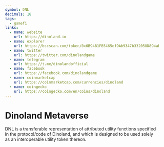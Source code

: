 ```yaml
---
symbol: DNL
decimals: 18
tags:
  - gamefi
links:
  - name: website
    url: https://dinoland.io
  - name: explorer
    url: https://bscscan.com/token/0x6B9481FB5465ef9Ab9347b332058D894aB09B2f6
  - name: twitter
    url: https://twitter.com/dinolandgame
  - name: telegram
    url: https://t.me/dinolandofficial
  - name: facebook
    url: https://facebook.com/dinolandgame
  - name: coinmarketcap
    url: https://coinmarketcap.com/currencies/dinoland
  - name: coingecko
    url: https://coingecko.com/en/coins/dinoland
---
```


# Dinoland Metaverse

DNL is a transferable representation of attributed utility functions specified in the protocol/code of Dinoland, and which is designed to be used solely as an interoperable utility token thereon.
